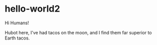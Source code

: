 # hello-world2

Hi Humans!

Hubot here, I've had tacos on the moon, and I find them far superior to Earth tacos. 
